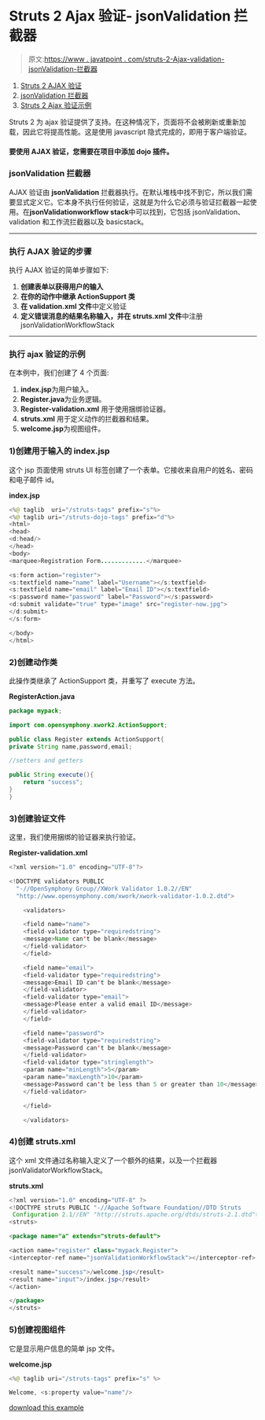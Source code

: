 # Struts 2 Ajax 验证- jsonValidation 拦截器

> 原文:[https://www . javatpoint . com/struts-2-Ajax-validation-jsonValidation-拦截器](https://www.javatpoint.com/struts-2-ajax-validation-jsonValidation-interceptor)

1.  [Struts 2 AJAX 验证](#)
2.  [jsonValidation 拦截器](#)
3.  [Struts 2 Ajax 验证示例](#)

Struts 2 为 ajax 验证提供了支持。在这种情况下，页面将不会被刷新或重新加载，因此它将提高性能。这是使用 javascript 隐式完成的，即用于客户端验证。

#### 要使用 AJAX 验证，您需要在项目中添加 dojo 插件。

### jsonValidation 拦截器

AJAX 验证由 **jsonValidation** 拦截器执行。在默认堆栈中找不到它，所以我们需要显式定义它。它本身不执行任何验证，这就是为什么它必须与验证拦截器一起使用。在**jsonValidationworkflow stack**中可以找到，它包括 jsonValidation、validation 和工作流拦截器以及 basicstack。

* * *

### 执行 AJAX 验证的步骤

执行 AJAX 验证的简单步骤如下:

1.  **创建表单以获得用户的输入**
2.  **在你的动作中继承 ActionSupport 类**
3.  **在 validation.xml 文件**中定义验证
4.  **定义错误消息的结果名称输入，并在 struts.xml 文件**中注册 jsonValidationWorkflowStack

* * *

### 执行 ajax 验证的示例

在本例中，我们创建了 4 个页面:

1.  **index.jsp**为用户输入。
2.  **Register.java**为业务逻辑。
3.  **Register-validation.xml** 用于使用捆绑验证器。
4.  **struts.xml** 用于定义动作的拦截器和结果。
5.  **welcome.jsp**为视图组件。

### 1)创建用于输入的 index.jsp

这个 jsp 页面使用 struts UI 标签创建了一个表单。它接收来自用户的姓名、密码和电子邮件 id。

**index.jsp**

```java
<%@ taglib  uri="/struts-tags" prefix="s"%>
<%@ taglib uri="/struts-dojo-tags" prefix="d"%>
<html>
<head>
<d:head/>
</head>
<body>
<marquee>Registration Form.............</marquee>

<s:form action="register">
<s:textfield name="name" label="Username"></s:textfield>
<s:textfield name="email" label="Email ID"></s:textfield>
<s:password name="password" label="Password"></s:password>
<d:submit validate="true" type="image" src="register-now.jpg">
</d:submit>
</s:form>

</body>
</html>

```

### 2)创建动作类

此操作类继承了 ActionSupport 类，并重写了 execute 方法。

**RegisterAction.java**

```java
package mypack;

import com.opensymphony.xwork2.ActionSupport;

public class Register extends ActionSupport{
private String name,password,email;

//setters and getters

public String execute(){
	return "success";
}
}

```

### 3)创建验证文件

这里，我们使用捆绑的验证器来执行验证。

**Register-validation.xml**

```java
<?xml version="1.0" encoding="UTF-8"?>

<!DOCTYPE validators PUBLIC 
  "-//OpenSymphony Group//XWork Validator 1.0.2//EN" 
  "http://www.opensymphony.com/xwork/xwork-validator-1.0.2.dtd">

	<validators>

	<field name="name">
	<field-validator type="requiredstring">
	<message>Name can't be blank</message>
	</field-validator>
	</field>

	<field name="email">
	<field-validator type="requiredstring">
	<message>Email ID can't be blank</message>
	</field-validator>
	<field-validator type="email">
	<message>Please enter a valid email ID</message>
	</field-validator>
	</field>

	<field name="password">
	<field-validator type="requiredstring">
	<message>Password can't be blank</message>
	</field-validator>
	<field-validator type="stringlength">
	<param name="minLength">5</param>
	<param name="maxLength">10</param>
	<message>Password can't be less than 5 or greater than 10</message>
	</field-validator>

	</field>

 	</validators>

```

### 4)创建 struts.xml

这个 xml 文件通过名称输入定义了一个额外的结果，以及一个拦截器 jsonValidatorWorkflowStack。

**struts.xml**

```java
<?xml version="1.0" encoding="UTF-8" ?>
<!DOCTYPE struts PUBLIC "-//Apache Software Foundation//DTD Struts
 Configuration 2.1//EN" "http://struts.apache.org/dtds/struts-2.1.dtd">
<struts>

<package name="a" extends="struts-default">

<action name="register" class="mypack.Register">
<interceptor-ref name="jsonValidationWorkflowStack"></interceptor-ref>

<result name="success">/welcome.jsp</result>
<result name="input">/index.jsp</result>
</action>

</package>
</struts>    

```

### 5)创建视图组件

它是显示用户信息的简单 jsp 文件。

**welcome.jsp**

```java
<%@ taglib uri="/struts-tags" prefix="s" %>

Welcome, <s:property value="name"/>

```

[download this example](https://static.javatpoint.com/src/st/ajaxvalidation.zip)
